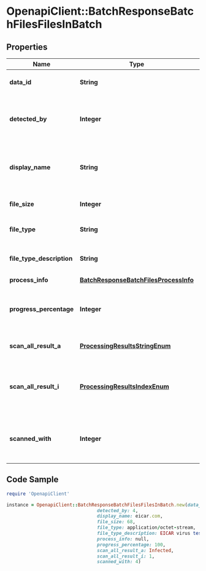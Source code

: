 # OpenapiClient::BatchResponseBatchFilesFilesInBatch

## Properties

Name | Type | Description | Notes
------------ | ------------- | ------------- | -------------
**data_id** | **String** | Unique identifer for the file. | [optional] 
**detected_by** | **Integer** | Total number of engines that detected this file. | [optional] 
**display_name** | **String** | The filename reported via &#x60;filename&#x60; header. | [optional] 
**file_size** | **Integer** | Total file size in bytes. | [optional] 
**file_type** | **String** | The filetype using mimetype. | [optional] 
**file_type_description** | **String** | The filetype in human readable format. | [optional] 
**process_info** | [**BatchResponseBatchFilesProcessInfo**](BatchResponseBatchFilesProcessInfo.md) |  | [optional] 
**progress_percentage** | **Integer** | Track analysis progress until reaches 100. | [optional] 
**scan_all_result_a** | [**ProcessingResultsStringEnum**](ProcessingResultsStringEnum.md) | The overall scan result as string | [optional] 
**scan_all_result_i** | [**ProcessingResultsIndexEnum**](ProcessingResultsIndexEnum.md) | The overall scan result as index in the Processing Results table. | [optional] 
**scanned_with** | **Integer** | The total number of engines used to analyze this file. | [optional] 

## Code Sample

```ruby
require 'OpenapiClient'

instance = OpenapiClient::BatchResponseBatchFilesFilesInBatch.new(data_id: 24c8b5dadd48445989ac3431544fdc34,
                                 detected_by: 4,
                                 display_name: eicar.com,
                                 file_size: 68,
                                 file_type: application/octet-stream,
                                 file_type_description: EICAR virus test files,
                                 process_info: null,
                                 progress_percentage: 100,
                                 scan_all_result_a: Infected,
                                 scan_all_result_i: 1,
                                 scanned_with: 4)
```


